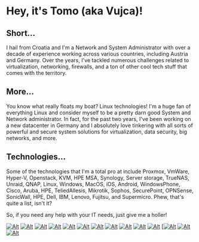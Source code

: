 # Hey, it's Tomo (aka Vujca)!

## Short...
I hail from Croatia and I'm a Network and System Administrator with over a decade of experience working across various countries, including Austria and Germany. Over the years, I've tackled numerous challenges related to virtualization, networking, firewalls, and a ton of other cool tech stuff that comes with the territory.

## More...
You know what really floats my boat? Linux technologies! I'm a huge fan of everything Linux and consider myself to be a pretty darn good System and Network administrator. In fact, for the past two years, I've been working on a new datacenter in Germany and I absolutely love tinkering with all sorts of powerful and secure system solutions for virtualization, data security, big networks, and more.

## Technologies...
Some of the technologies that I'm a total pro at include Proxmox, VmWare, Hyper-V, Openstack, KVM, HPE MSA, Synology, Server storage, TrueNAS, Unraid, QNAP, Linux, Windows, MacOS, iOS, Android, WindowsPhone, Cisco, Aruba, HPE, TeliedAllesis, Mikrotik, Sophos, SecurePoint, OPNSense, SonicWall, HPE, Dell, IBM, Lenovo, Fujitsu, and Supermicro. Phew, that's quite a list, isn't it?

So, if you need any help with your IT needs, just give me a holler!

[![Alt](https://tomeksdev.com/design/images/canonical-friends_orange_hex.png "Ubuntu")]('https://ubuntu.com')
[![Alt](https://tomeksdev.com/design/images/plesk-logo.svg "Plesk")]('https://plesk.com')
[![Alt](https://tomeksdev.com/design/images/sophos-logo.svg "Sophos")]('https://sophos.com')
[![Alt](https://tomeksdev.com/design/images/cisco-logo.svg "Cisco")]('https://cisco.com')
[![Alt](https://tomeksdev.com/design/images/windows-logo.svg "Microsoft")]('https://microsoft.com')
[![Alt](https://tomeksdev.com/design/images/maas_orange_hex.png "Ubuntu MAAS")]('https://maas.io')
[![Alt](https://tomeksdev.com/design/images/openstack-logo.SVG "OpenStack")]('https://openstack.org')
[![Alt](https://tomeksdev.com/design/images/hpe-logo.svg "HPE")]('https://hpe.com')
[![Alt](https://tomeksdev.com/design/images/proxmox-logo.png "Proxmox")]('https://proxmox.com')
[![Alt](https://tomeksdev.com/design/images/truenas-logo.svg "TrueNAS")]('https://truenas.com')
[![Alt](https://tomeksdev.com/design/images/kubernetes-logo.svg "Kubernetes")]("https://kubernetes.io")
[[![Alt](https://tomeksdev.com/design/images/vmware-logo.svg "vmware")]('https://vmware.com')
[![Alt](https://tomeksdev.com/design/images/debian-logo.svg "Debian")]('https://debian.org')
[![Alt](https://tomeksdev.com/design/images/dell-logo.svg "Dell")]('https://dell.com')